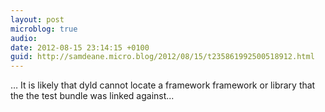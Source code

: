 ```yaml
---
layout: post
microblog: true
audio: 
date: 2012-08-15 23:14:15 +0100
guid: http://samdeane.micro.blog/2012/08/15/t235861992500518912.html
---
```

…  It is likely that dyld cannot locate a framework framework or library that the the test bundle was linked against...
